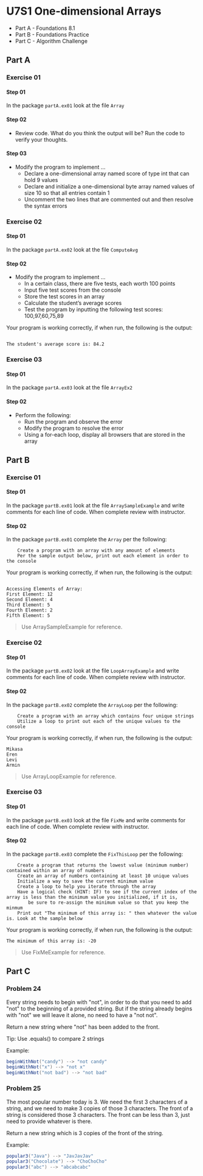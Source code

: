 # U7S1 One-dimensional Arrays

* Part A - Foundations 8.1
* Part B - Foundations Practice
* Part C - Algorithm Challenge
## Part A

### Exercise 01

#### Step 01

In the package `partA.ex01` look at the file `Array` 

#### Step 02

* Review code. What do you think the output will be? Run the code to verify your thoughts.

#### Step 03
* Modify the program to implement …
  * Declare a one-dimensional array named score of type int that
  can hold 9 values
  * Declare and initialize a one-dimensional byte array named
  values of size 10 so that all entries contain 1
  * Uncomment the two lines that are commented out and then
  resolve the syntax errors

### Exercise 02

#### Step 01

In the package `partA.ex02` look at the file `ComputeAvg`

#### Step 02

* Modify the program to implement …
  *  In a certain class, there are five tests, each worth 100 points
  * Input five test scores from the console
  * Store the test scores in an array
  * Calculate the student’s average scores
  * Test the program by inputting the following test scores: 100,97,60,75,89 

Your program is working correctly, if when run, the following is the output:
```

The student's average score is: 84.2

```

### Exercise 03

#### Step 01

In the package `partA.ex03` look at the file `ArrayEx2`

#### Step 02

* Perform the following:
  * Run the program and observe the error
  * Modify the program to resolve the error
  * Using a for-each loop, display all browsers that are stored in
  the array

## Part B

### Exercise 01

#### Step 01

In the package `partB.ex01` look at the file `ArraySampleExample` and write comments for each line of code. When complete review with instructor.

#### Step 02

In the package `partB.ex01` complete the `Array` per the following:

        Create a program with an array with any amount of elements
        Per the sample output below, print out each element in order to the console

Your program is working correctly, if when run, the following is the output:
```

Accessing Elements of Array:
First Element: 12
Second Element: 4
Third Element: 5
Fourth Element: 2
Fifth Element: 5

```

> Use ArraySampleExample for reference.

### Exercise 02

#### Step 01

In the package `partB.ex02` look at the file `LoopArrayExample` and write comments for each line of code. When complete review with instructor.

#### Step 02

In the package `partB.ex02` complete the `ArrayLoop` per the following:

        Create a program with an array which contains four unique strings
        Utilize a loop to print out each of the unique values to the console

Your program is working correctly, if when run, the following is the output:
```
Mikasa
Eren
Levi
Armin

```

> Use ArrayLoopExample for reference.

### Exercise 03

#### Step 01

In the package `partB.ex03` look at the file `FixMe` and write comments for each line of code. When complete review with instructor.

#### Step 02

In the package `partB.ex03` complete the `FixThisLoop` per the following:

        Create a program that returns the lowest value (minimum number) contained within an array of numbers
        Create an array of numbers containing at least 10 unique values
        Initialize a way to save the current minimum value
        Create a loop to help you iterate through the array
        Have a logical check (HINT: IF) to see if the current index of the array is less than the minimum value you initialized, if it is,
            be sure to re-assign the minimum value so that you keep the minmum
        Print out "The minimum of this array is: " then whatever the value is. Look at the sample below

Your program is working correctly, if when run, the following is the output:
```
The minimum of this array is: -20

```

> Use FixMeExample for reference.

## Part C

### Problem 24
Every string needs to begin with "not", in order to do that you need to add "not" to the beginning of a provided string.
But if the string already begins with "not" we will leave it alone, no need to have a "not not".

Return a new string where "not" has been added to the front.

Tip: Use .equals() to compare 2 strings

Example:
```java
beginWithNot("candy") --> "not candy"
beginWithNot("x") --> "not x"
beginWithNot("not bad") --> "not bad"
```
### Problem 25
The most popular number today is 3. We need the first 3 characters of a string, and we need to make
3 copies of those 3 characters. The front of a string is considered those 3 characters. The front can
be less than 3, just need to provide whatever is there.

Return a new string which is 3 copies of the front of the string.

Example:
```java
popular3("Java") --> "JavJavJav"
popular3("Chocolate") --> "ChoChoCho"
popular3("abc") --> "abcabcabc"
```
